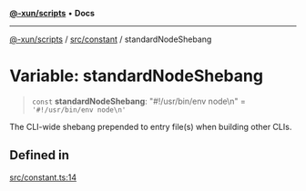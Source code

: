[**@-xun/scripts**](../../../README.md) • **Docs**

***

[@-xun/scripts](../../../README.md) / [src/constant](../README.md) / standardNodeShebang

# Variable: standardNodeShebang

> `const` **standardNodeShebang**: "#!/usr/bin/env node\n" = `'#!/usr/bin/env node\n'`

The CLI-wide shebang prepended to entry file(s) when building other CLIs.

## Defined in

[src/constant.ts:14](https://github.com/Xunnamius/xscripts/blob/c4bd6059488244ad158454492e5cfe3fcc65a457/src/constant.ts#L14)
